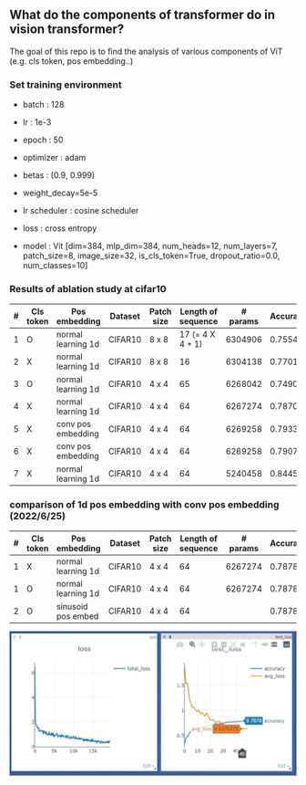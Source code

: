 ## What do the components of transformer do in vision transformer?

The goal of this repo is to find the analysis of various components of ViT (e.g. cls token, pos embedding..)

### Set training environment

- batch : 128
- lr : 1e-3
- epoch : 50

- optimizer : adam
- betas : (0.9, 0.999)
- weight_decay=5e-5

- lr scheduler : cosine scheduler
- loss : cross entropy
- model : Vit  [dim=384, mlp_dim=384, num_heads=12, num_layers=7,
                patch_size=8, image_size=32, is_cls_token=True,
                dropout_ratio=0.0, num_classes=10]
       
          
### Results of ablation study at cifar10  

| #   |Cls token   | Pos embedding     |  Dataset   | Patch size | Length of sequence |  # params      | Accuracy |Test loss | overfitting epoch  | Time | 
|-----|------------|-------------------| ---------- | ---------- | ------------------ |----------------|----------|----------| -------------------| -----|
|1    | O          |normal learning 1d |  CIFAR10   | 8 x 8      |  17 (= 4 X 4 + 1)  |6304906         |0.7554    |0.7702    | 35                 | s    |
|2    | X          |normal learning 1d |  CIFAR10   | 8 x 8      |  16                |6304138         |0.7701    |0.7054    | 37                 |      |
|3    | O          |normal learning 1d |  CIFAR10   | 4 x 4      |  65                |6268042         |0.7490    |0.7588    | 32                 |      | 
|4    | X          |normal learning 1d |  CIFAR10   | 4 x 4      |  64                |6267274         |0.7870    |0.6486    | 48                 | 10s  |  
|5    | X          |conv pos embedding |  CIFAR10   | 4 x 4      |  64                |6269258         |0.7933    |0.6268    | 39                 | s    |
|6    | X          |conv pos embedding |  CIFAR10   | 4 x 4      |  64                |6269258         |0.7907    |0.6268    | 49                 | s    |
|7    | X          |normal learning 1d |  CIFAR10   | 4 x 4      |  64                |5240458         |0.8445    |0.5170    | 34                 | 27s  | 

### comparison of 1d pos embedding with conv pos embedding (2022/6/25)

| #   |Cls token   | Pos embedding     |  Dataset   | Patch size | Length of sequence |  # params      | Accuracy |Test loss | overfitting epoch  | Time | 
|-----|------------|-------------------| ---------- | ---------- | ------------------ |----------------|----------|----------| -------------------| -----|
|1    | X          |normal learning 1d |  CIFAR10   | 4 x 4      |  64                |6267274         |0.7878    |0.6486    | 45                 | 9-10s|  
|1    | O          |normal learning 1d |  CIFAR10   | 4 x 4      |  64                |6267274         |0.7878    |0.6486    | 48                 | 10s  |  
|2    | O          |sinusoid pos embed |  CIFAR10   | 4 x 4      |  64                |                |0.7878    |0.6486    | 48                 | 10s  |  

![](./figures/comparison_exp1.png)